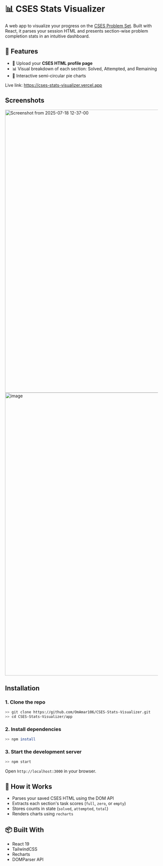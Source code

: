 # 📊 CSES Stats Visualizer

A web app to visualize your progress on the [CSES Problem Set](https://cses.fi/problemset/). Built with React, it parses your session HTML and presents section-wise problem completion stats in an intuitive dashboard.

## 🔧 Features

- 📁 Upload your **CSES HTML profile page**
- 📊 Visual breakdown of each section: Solved, Attempted, and Remaining
- 🥧 Interactive semi-circular pie charts

Live link: https://cses-stats-visualizer.vercel.app

## Screenshots


<img width="1856" height="929" alt="Screenshot from 2025-07-18 12-37-00" src="https://github.com/user-attachments/assets/9075d55d-0ae4-48fc-a5a8-aa3b0a2576a0" />


<img width="1856" height="929" alt="image" src="https://github.com/user-attachments/assets/162cbd92-992a-4d0b-881a-aa9cb4a1db82" />

## Installation

### 1. Clone the repo
```bash
>> git clone https://github.com/OmAmar106/CSES-Stats-Visualizer.git
>> cd CSES-Stats-Visualizer/app
```

### 2. Install dependencies
```bash
>> npm install
```

### 3. Start the development server
```bash
>> npm start
```

Open `http://localhost:3000` in your browser.

## 📝 How it Works

- Parses your saved CSES HTML using the DOM API
- Extracts each section's task scores (`full`, `zero`, or `empty`)
- Stores counts in state (`solved`, `attempted`, `total`)
- Renders charts using `recharts`

## 📦 Built With

- React 19
- TailwindCSS
- Recharts
- DOMParser API
